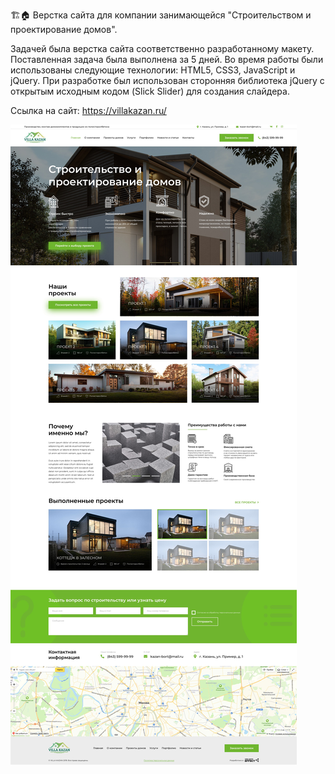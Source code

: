 🏗️🏠 Верстка сайта для компании занимающейся "Строительством и проектирование домов".

Задачей была верстка сайта соответственно разработанному макету. Поставленная задача была выполнена за 5 дней. Во время работы были использованы следующие технологии: HTML5, CSS3, JavaScript и jQuery. При разработке был использован сторонняя библиотека jQuery с открытым исходным кодом (Slick Slider) для создания слайдера.

Ссылка на сайт: https://villakazan.ru/

![HomePage](Home.jpg?raw=true "Главная страница")
